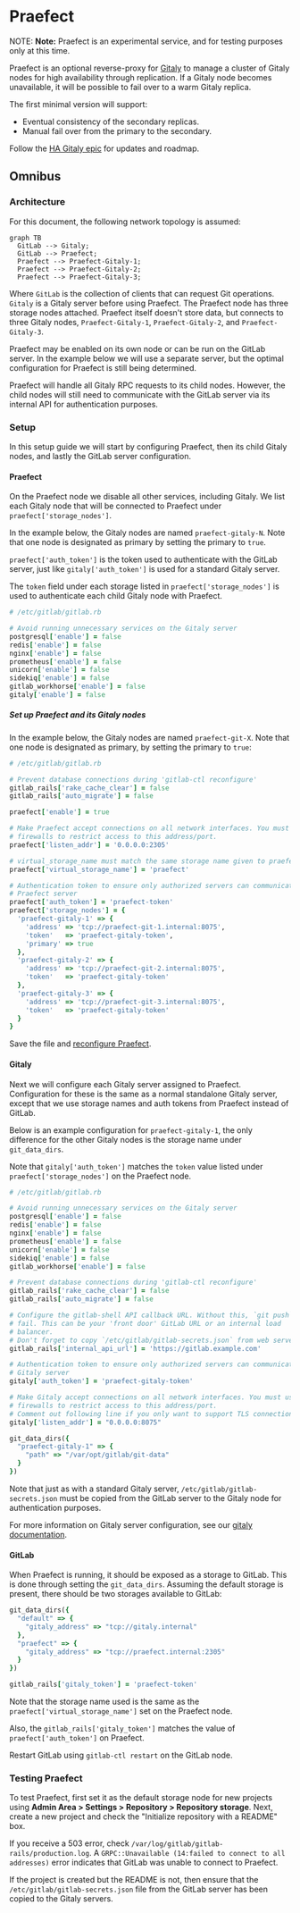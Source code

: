 # Praefect

NOTE: **Note:** Praefect is an experimental service, and for testing purposes only at
this time.

Praefect is an optional reverse-proxy for [Gitaly](../index.md) to manage a
cluster of Gitaly nodes for high availability through replication.
If a Gitaly node becomes unavailable, it will be possible to fail over to a
warm Gitaly replica.

The first minimal version will support:

- Eventual consistency of the secondary replicas.
- Manual fail over from the primary to the secondary.

Follow the [HA Gitaly epic](https://gitlab.com/groups/gitlab-org/-/epics/1489)
for updates and roadmap.

## Omnibus

### Architecture

For this document, the following network topology is assumed:

```mermaid
graph TB
  GitLab --> Gitaly;
  GitLab --> Praefect;
  Praefect --> Praefect-Gitaly-1;
  Praefect --> Praefect-Gitaly-2;
  Praefect --> Praefect-Gitaly-3;
```

Where `GitLab` is the collection of clients that can request Git operations.
`Gitaly` is a Gitaly server before using Praefect. The Praefect node has three
storage nodes attached. Praefect itself doesn't store data, but connects to
three Gitaly nodes, `Praefect-Gitaly-1`,  `Praefect-Gitaly-2`, and `Praefect-Gitaly-3`.

Praefect may be enabled on its own node or can be run on the GitLab server.
In the example below we will use a separate server, but the optimal configuration
for Praefect is still being determined.

Praefect will handle all Gitaly RPC requests to its child nodes. However, the child nodes
will still need to communicate with the GitLab server via its internal API for authentication
purposes.

### Setup

In this setup guide we will start by configuring Praefect, then its child
Gitaly nodes, and lastly the GitLab server configuration.

#### Praefect

On the Praefect node we disable all other services, including Gitaly. We list each
Gitaly node that will be connected to Praefect under `praefect['storage_nodes']`.

In the example below, the Gitaly nodes are named `praefect-gitaly-N`. Note that one
node is designated as primary by setting the primary to `true`.

`praefect['auth_token']` is the token used to authenticate with the GitLab server,
just like `gitaly['auth_token']` is used for a standard Gitaly server.

The `token` field under each storage listed in `praefect['storage_nodes']` is used
to authenticate each child Gitaly node with Praefect.

```ruby
# /etc/gitlab/gitlab.rb

# Avoid running unnecessary services on the Gitaly server
postgresql['enable'] = false
redis['enable'] = false
nginx['enable'] = false
prometheus['enable'] = false
unicorn['enable'] = false
sidekiq['enable'] = false
gitlab_workhorse['enable'] = false
gitaly['enable'] = false
```

##### Set up Praefect and its Gitaly nodes

In the example below, the Gitaly nodes are named `praefect-git-X`. Note that one node is designated as
primary, by setting the primary to `true`:

```ruby
# /etc/gitlab/gitlab.rb

# Prevent database connections during 'gitlab-ctl reconfigure'
gitlab_rails['rake_cache_clear'] = false
gitlab_rails['auto_migrate'] = false

praefect['enable'] = true

# Make Praefect accept connections on all network interfaces. You must use
# firewalls to restrict access to this address/port.
praefect['listen_addr'] = '0.0.0.0:2305'

# virtual_storage_name must match the same storage name given to praefect in git_data_dirs
praefect['virtual_storage_name'] = 'praefect'

# Authentication token to ensure only authorized servers can communicate with
# Praefect server
praefect['auth_token'] = 'praefect-token'
praefect['storage_nodes'] = {
  'praefect-gitaly-1' => {
    'address' => 'tcp://praefect-git-1.internal:8075',
    'token'   => 'praefect-gitaly-token',
    'primary' => true
  },
  'praefect-gitaly-2' => {
    'address' => 'tcp://praefect-git-2.internal:8075',
    'token'   => 'praefect-gitaly-token'
  },
  'praefect-gitaly-3' => {
    'address' => 'tcp://praefect-git-3.internal:8075',
    'token'   => 'praefect-gitaly-token'
  }
}
```

Save the file and [reconfigure Praefect](../restart_gitlab.md#omnibus-gitlab-reconfigure).

#### Gitaly

Next we will configure each Gitaly server assigned to Praefect.  Configuration for these
is the same as a normal standalone Gitaly server, except that we use storage names and
auth tokens from Praefect instead of GitLab.

Below is an example configuration for `praefect-gitaly-1`, the only difference for the
other Gitaly nodes is the storage name under `git_data_dirs`.

Note that `gitaly['auth_token']` matches the `token` value listed under `praefect['storage_nodes']`
on the Praefect node.

```ruby
# /etc/gitlab/gitlab.rb

# Avoid running unnecessary services on the Gitaly server
postgresql['enable'] = false
redis['enable'] = false
nginx['enable'] = false
prometheus['enable'] = false
unicorn['enable'] = false
sidekiq['enable'] = false
gitlab_workhorse['enable'] = false

# Prevent database connections during 'gitlab-ctl reconfigure'
gitlab_rails['rake_cache_clear'] = false
gitlab_rails['auto_migrate'] = false

# Configure the gitlab-shell API callback URL. Without this, `git push` will
# fail. This can be your 'front door' GitLab URL or an internal load
# balancer.
# Don't forget to copy `/etc/gitlab/gitlab-secrets.json` from web server to Gitaly server.
gitlab_rails['internal_api_url'] = 'https://gitlab.example.com'

# Authentication token to ensure only authorized servers can communicate with
# Gitaly server
gitaly['auth_token'] = 'praefect-gitaly-token'

# Make Gitaly accept connections on all network interfaces. You must use
# firewalls to restrict access to this address/port.
# Comment out following line if you only want to support TLS connections
gitaly['listen_addr'] = "0.0.0.0:8075"

git_data_dirs({
  "praefect-gitaly-1" => {
    "path" => "/var/opt/gitlab/git-data"
  }
})
```

Note that just as with a standard Gitaly server, `/etc/gitlab/gitlab-secrets.json` must
be copied from the GitLab server to the Gitaly node for authentication purposes.

For more information on Gitaly server configuration, see our [gitaly documentation](index.md#3-gitaly-server-configuration).

#### GitLab

When Praefect is running, it should be exposed as a storage to GitLab. This
is done through setting the `git_data_dirs`. Assuming the default storage
is present, there should be two storages available to GitLab:

```ruby
git_data_dirs({
  "default" => {
    "gitaly_address" => "tcp://gitaly.internal"
  },
  "praefect" => {
    "gitaly_address" => "tcp://praefect.internal:2305"
  }
})

gitlab_rails['gitaly_token'] = 'praefect-token'
```

Note that the storage name used is the same as the `praefect['virtual_storage_name']` set
on the Praefect node.

Also, the `gitlab_rails['gitaly_token']` matches the value of `praefect['auth_token']`
on Praefect.

Restart GitLab using `gitlab-ctl restart` on the GitLab node.

### Testing Praefect

To test Praefect, first set it as the default storage node for new projects
using **Admin Area > Settings > Repository > Repository storage**. Next,
create a new project and check the "Initialize repository with a README" box.

If you receive a 503 error, check `/var/log/gitlab/gitlab-rails/production.log`.
A `GRPC::Unavailable (14:failed to connect to all addresses)` error indicates
that GitLab was unable to connect to Praefect.

If the project is created but the README is not, then ensure that the
`/etc/gitlab/gitlab-secrets.json` file from the GitLab server has been copied
to the Gitaly servers.
